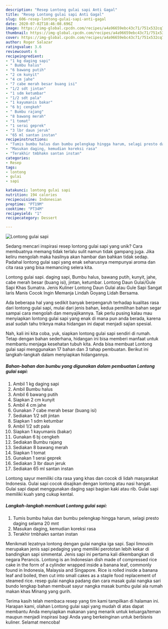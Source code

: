 ```yaml
---
description: "Resep Lontong gulai sapi Anti Gagal"
title: "Resep Lontong gulai sapi Anti Gagal"
slug: 606-resep-lontong-gulai-sapi-anti-gagal
date: 2020-07-02T18:46:08.696Z
image: https://img-global.cpcdn.com/recipes/a4a96659ebc43c71/751x532cq70/lontong-gulai-sapi-foto-resep-utama.jpg
thumbnail: https://img-global.cpcdn.com/recipes/a4a96659ebc43c71/751x532cq70/lontong-gulai-sapi-foto-resep-utama.jpg
cover: https://img-global.cpcdn.com/recipes/a4a96659ebc43c71/751x532cq70/lontong-gulai-sapi-foto-resep-utama.jpg
author: Roger Salazar
ratingvalue: 3.6
reviewcount: 6
recipeingredient:
- "1 kg daging sapi"
- " Bumbu halus"
- "6 bawang putih"
- "2 cm kunyit"
- "4 cm jahe"
- "7 cabe merah besar buang isi"
- "1/2 sdt jintan"
- "1 sdm ketumbar"
- "1/2 sdt pala"
- "1 kayumanis bakar"
- "6 bj cengkeh"
- " Bumbu rajang"
- "8 bawang merah"
- "1 tomat"
- "1 serai geprek"
- "3 lbr daun jeruk"
- "65 ml santan instan"
recipeinstructions:
- "Tumis bumbu halus dan bumbu pelengkap hingga harum, selagi presto daging selama 20 mnt"
- "Masukan daging, kemudian koreksi rasa"
- "Terakhir tmbhakn santan instan"
categories:
- Resep
tags:
- lontong
- gulai
- sapi

katakunci: lontong gulai sapi 
nutrition: 194 calories
recipecuisine: Indonesian
preptime: "PT19M"
cooktime: "PT34M"
recipeyield: "1"
recipecategory: Dessert

---
```



![Lontong gulai sapi](https://img-global.cpcdn.com/recipes/a4a96659ebc43c71/751x532cq70/lontong-gulai-sapi-foto-resep-utama.jpg)

Sedang mencari inspirasi resep lontong gulai sapi yang unik? Cara membuatnya memang tidak terlalu sulit namun tidak gampang juga. Jika keliru mengolah maka hasilnya akan hambar dan bahkan tidak sedap. Padahal lontong gulai sapi yang enak seharusnya mempunyai aroma dan cita rasa yang bisa memancing selera kita.

Lontong gulai sapi. daging sapi, Bumbu halus, bawang putih, kunyit, jahe, cabe merah besar (buang isi), jintan, ketumbar. Lontong Daun Gulai/Gule Sapi Khas Sumatra. Jenis Kuliner Lontong Daun Gulai atau Gule Sapi Sangat laris Manis Cocok Ingin Memanja Lindah Goyang Lidah Bersama.

Ada beberapa hal yang sedikit banyak berpengaruh terhadap kualitas rasa dari lontong gulai sapi, mulai dari jenis bahan, kedua pemilihan bahan segar sampai cara mengolah dan menyajikannya. Tak perlu pusing kalau mau menyiapkan lontong gulai sapi yang enak di mana pun anda berada, karena asal sudah tahu triknya maka hidangan ini dapat menjadi sajian spesial.


Nah, kali ini kita coba, yuk, siapkan lontong gulai sapi sendiri di rumah. Tetap dengan bahan sederhana, hidangan ini bisa memberi manfaat untuk membantu menjaga kesehatan tubuh kita. Anda bisa membuat Lontong gulai sapi menggunakan 17 bahan dan 3 tahap pembuatan. Berikut ini langkah-langkah dalam menyiapkan hidangannya.

<!--inarticleads1-->

##### Bahan-bahan dan bumbu yang digunakan dalam pembuatan Lontong gulai sapi:

1. Ambil 1 kg daging sapi
1. Ambil  Bumbu halus
1. Ambil 6 bawang putih
1. Siapkan 2 cm kunyit
1. Ambil 4 cm jahe
1. Gunakan 7 cabe merah besar (buang isi)
1. Sediakan 1/2 sdt jintan
1. Siapkan 1 sdm ketumbar
1. Ambil 1/2 sdt pala
1. Siapkan 1 kayumanis (bakar)
1. Gunakan 6 bj cengkeh
1. Sediakan  Bumbu rajang
1. Sediakan 8 bawang merah
1. Siapkan 1 tomat
1. Gunakan 1 serai geprek
1. Sediakan 3 lbr daun jeruk
1. Sediakan 65 ml santan instan


Lontong sayur memiliki cita rasa yang khas dan cocok di lidah masyarakat Indonesia. Gulai sapi cocok disajikan dengan lontong atau nasi hangat. Gulai sapi dapat menggunakan daging sapi bagian kaki atau rib. Gulai sapi memiliki kuah yang cukup kental. 

<!--inarticleads2-->

##### Langkah-langkah membuat Lontong gulai sapi:

1. Tumis bumbu halus dan bumbu pelengkap hingga harum, selagi presto daging selama 20 mnt
1. Masukan daging, kemudian koreksi rasa
1. Terakhir tmbhakn santan instan


Menikmati lezatnya lontong dengan gulai nangka iga sapi. Sapi limousin merupakan jenis sapi pedaging yang memiliki perototan lebih kekar di bandingkan sapi simmental. Jenis sapi ini pertama kali dikembangkan di negara Perancis. Lontong is an Indonesian dish made of compressed rice cake in the form of a cylinder wrapped inside a banana leaf, commonly found in Indonesia, Malaysia and Singapore. Rice is rolled inside a banana leaf and boiled, then cut into small cakes as a staple food replacement of steamed rice. resep gulai nangka padang dan cara masak gulai nangka sari bundo lengkap bahan membuat sayur nangka masak bumbu gulai ala rumah makan khas Minang yang gurih. 

Terima kasih telah membaca resep yang tim kami tampilkan di halaman ini. Harapan kami, olahan Lontong gulai sapi yang mudah di atas dapat membantu Anda menyiapkan makanan yang menarik untuk keluarga/teman maupun menjadi inspirasi bagi Anda yang berkeinginan untuk berbisnis kuliner. Selamat mencoba!
